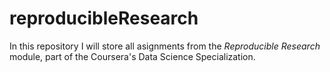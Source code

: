 # reproducibleResearch
In this repository I will store all asignments from the *Reproducible Research* module, part of the Coursera's Data Science Specialization.